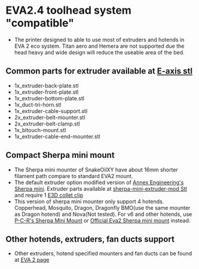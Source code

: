 # EVA2.4 toolhead system "compatible"

- The printer designed to able to use most of extruders and hotends in EVA 2 eco system. Titan aero and Hemera are not supported due the head heavy and wide design will reduce the useable area of the bed.

## Common parts for extruder available at [E-axis stl](https://github.com/ChipCE/SnakeOil-XY/tree/master/BETA2_Release/STLs/E-axis/carrier-common)

- 1x_extruder-back-plate.stl
- 1x_extruder-front-plate.stl
- 1x_extruder-bottom-plate.stl
- 1x_duct-tri-horn.stl
- 1x_extruder-cable-support.stl
- 2x_extruder-belt-mounter.stl
- 2x_extruder-belt-clamp.stl
- 1x_bltouch-mount.stl
- 1x_extruder-cable-end-mounter.stl

## Compact Sherpa mini mount

- The Sherpa mini mounter of SnakeOilXY have about 16mm shorter filament path compare to standard EVA2 mount.
- The default extruder option modified version of [Annex Engineering's Sherpa mini](https://github.com/Annex-Engineering/Sherpa_Mini-Extruder). Extruder parts available at [sherpa-mini-extruder-mod Stl](https://github.com/ChipCE/SnakeOil-XY/tree/master/BETA2_Release/STLs/E-axis/sherpa-mini-extruder-mod) and require 1 [E3D collet clip](https://e3d-online.com/products/collet-clips-pack-of-2)
- This version of sherpa mini mounter only support 4 hotends. Copperhead, Mosquito, Dragon, Dragonfly BMO(use the same mounter as Dragon hotend) and Nova(Not tested). For v6 and other hotends, use [P-C-R's Sherpa Mini Mount](https://github.com/EVA-3D/contrib-extras/blob/main/docs/extruders/pcr-sherpa-mini.md) or [Official Eva2 Sherpa mini mount](https://main.eva-3d.page/drives/sherpa_mini/) instead.

## Other hotends, extruders, fan ducts support

- Other extruders, hotend specified mounters and fan ducts can be found at [EVA 2 page](https://main.eva-3d.page/)
